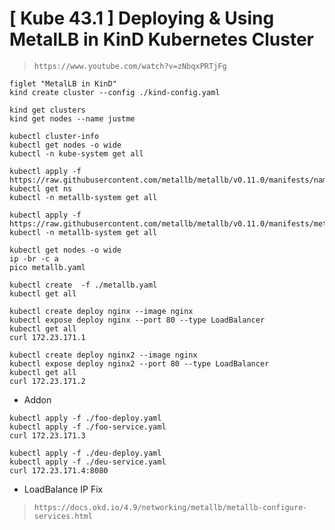 # [ Kube 43.1 ] Deploying & Using MetalLB in KinD Kubernetes Cluster

> `https://www.youtube.com/watch?v=zNbqxPRTjFg`

```Shell
figlet "MetalLB in KinD"
kind create cluster --config ./kind-config.yaml 

kind get clusters 
kind get nodes --name justme

kubectl cluster-info 
kubectl get nodes -o wide
kubectl -n kube-system get all

kubectl apply -f https://raw.githubusercontent.com/metallb/metallb/v0.11.0/manifests/namespace.yaml
kubectl get ns
kubectl -n metallb-system get all

kubectl apply -f https://raw.githubusercontent.com/metallb/metallb/v0.11.0/manifests/metallb.yaml
kubectl -n metallb-system get all

kubectl get nodes -o wide
ip -br -c a
pico metallb.yaml

kubectl create  -f ./metallb.yaml 
kubectl get all

kubectl create deploy nginx --image nginx
kubectl expose deploy nginx --port 80 --type LoadBalancer
kubectl get all 
curl 172.23.171.1

kubectl create deploy nginx2 --image nginx
kubectl expose deploy nginx2 --port 80 --type LoadBalancer
kubectl get all 
curl 172.23.171.2
```

- Addon

```Shell
kubectl apply -f ./foo-deploy.yaml 
kubectl apply -f ./foo-service.yaml 
curl 172.23.171.3

kubectl apply -f ./deu-deploy.yaml 
kubectl apply -f ./deu-service.yaml 
curl 172.23.171.4:8080
```

- LoadBalance IP Fix

> `https://docs.okd.io/4.9/networking/metallb/metallb-configure-services.html`

